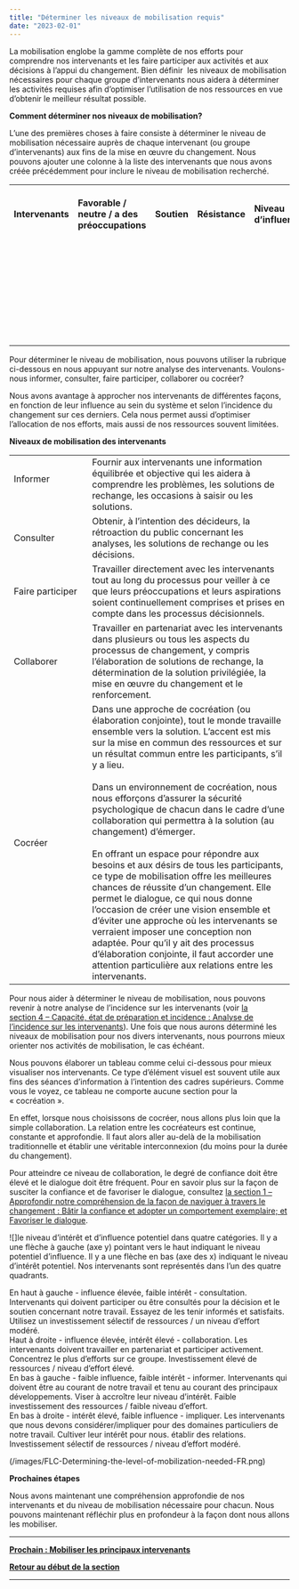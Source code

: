```yaml
---
title: "Déterminer les niveaux de mobilisation requis"
date: "2023-02-01"
---
```


La mobilisation englobe la gamme complète de nos efforts pour comprendre nos intervenants et les faire participer aux activités et aux décisions à l’appui du changement. Bien définir  les niveaux de mobilisation nécessaires pour chaque groupe d’intervenants nous aidera à déterminer les activités requises afin d’optimiser l’utilisation de nos ressources en vue d’obtenir le meilleur résultat possible.

**Comment déterminer nos niveaux de mobilisation?**

L’une des premières choses à faire consiste à déterminer le niveau de mobilisation nécessaire auprès de chaque intervenant (ou groupe d’intervenants) aux fins de la mise en œuvre du changement. Nous pouvons ajouter une colonne à la liste des intervenants que nous avons créée précédemment pour inclure le niveau de mobilisation recherché.

<table><tbody><tr><td><strong>Intervenants</strong></td><td><strong>Favorable / neutre / a des préoccupations</strong></td><td><strong>Soutien</strong></td><td><strong>Résistance</strong></td><td><strong>Niveau d’influence</strong></td><td><strong>Niveau d’intérêt</strong></td><td><strong>Mesures pour mobiliser les intervenants</strong></td><td><strong>Niveau de mobilisation recherché</strong></td></tr><tr><td><strong>&nbsp;</strong></td><td>&nbsp;</td><td>&nbsp;</td><td>&nbsp;</td><td>&nbsp;</td><td>&nbsp;</td><td>&nbsp;</td><td>&nbsp;</td></tr><tr><td><strong>&nbsp;</strong></td><td>&nbsp;</td><td>&nbsp;</td><td>&nbsp;</td><td>&nbsp;</td><td>&nbsp;</td><td>&nbsp;</td><td>&nbsp;</td></tr><tr><td><strong>&nbsp;</strong></td><td>&nbsp;</td><td>&nbsp;</td><td>&nbsp;</td><td>&nbsp;</td><td>&nbsp;</td><td>&nbsp;</td><td>&nbsp;</td></tr><tr><td><strong>&nbsp;</strong></td><td>&nbsp;</td><td>&nbsp;</td><td>&nbsp;</td><td>&nbsp;</td><td>&nbsp;</td><td>&nbsp;</td><td>&nbsp;</td></tr><tr><td><strong>&nbsp;</strong></td><td>&nbsp;</td><td>&nbsp;</td><td>&nbsp;</td><td>&nbsp;</td><td>&nbsp;</td><td>&nbsp;</td><td>&nbsp;</td></tr><tr><td><strong>&nbsp;</strong></td><td>&nbsp;</td><td>&nbsp;</td><td>&nbsp;</td><td>&nbsp;</td><td>&nbsp;</td><td>&nbsp;</td><td>&nbsp;</td></tr><tr><td><strong>&nbsp;</strong></td><td>&nbsp;</td><td>&nbsp;</td><td>&nbsp;</td><td>&nbsp;</td><td>&nbsp;</td><td>&nbsp;</td><td>&nbsp;</td></tr></tbody></table>

Pour déterminer le niveau de mobilisation, nous pouvons utiliser la rubrique ci-dessous en nous appuyant sur notre analyse des intervenants. Voulons-nous informer, consulter, faire participer, collaborer ou cocréer?

Nous avons avantage à approcher nos intervenants de différentes façons, en fonction de leur influence au sein du système et selon l’incidence du changement sur ces derniers. Cela nous permet aussi d’optimiser l’allocation de nos efforts, mais aussi de nos ressources souvent limitées.

**Niveaux de mobilisation des intervenants**

<table><tbody><tr><td>Informer&nbsp;&nbsp;&nbsp;&nbsp;&nbsp;&nbsp;&nbsp;&nbsp;&nbsp;&nbsp;&nbsp;&nbsp;&nbsp; &nbsp;&nbsp;&nbsp;&nbsp;&nbsp;&nbsp;&nbsp;&nbsp;&nbsp;&nbsp;&nbsp;&nbsp;&nbsp;&nbsp;&nbsp;</td><td>Fournir aux intervenants une information équilibrée et objective qui les aidera à comprendre les problèmes, les solutions de rechange, les occasions à saisir ou les solutions.</td></tr><tr><td>Consulter</td><td>Obtenir, à l’intention des décideurs, la rétroaction du public concernant les analyses, les solutions de rechange ou les décisions.</td></tr><tr><td>Faire participer</td><td>Travailler directement avec les intervenants tout au long du processus pour veiller à ce que leurs préoccupations et leurs aspirations soient continuellement comprises et prises en compte dans les processus décisionnels.</td></tr><tr><td>Collaborer</td><td>Travailler en partenariat avec les intervenants dans plusieurs ou tous les aspects du processus de changement, y compris l’élaboration de solutions de rechange, la détermination de la solution privilégiée, la mise en œuvre du changement et le renforcement.</td></tr><tr><td>Cocréer</td><td>Dans une approche de cocréation (ou élaboration conjointe), tout le monde travaille ensemble vers la solution. L’accent est mis sur la mise en commun des ressources et sur un résultat commun entre les participants, s’il y a lieu.<br><br>Dans un environnement de cocréation, nous nous efforçons d’assurer la sécurité psychologique de chacun dans le cadre d’une collaboration qui permettra à la solution (au changement) d’émerger.<br><br>En offrant un espace pour répondre aux besoins et aux désirs de tous les participants, ce type de mobilisation offre les meilleures chances de réussite d’un changement. Elle permet le dialogue, ce qui nous donne l’occasion de créer une vision ensemble et d’éviter une approche où les intervenants se verraient imposer une conception non adaptée. Pour qu’il y ait des processus d’élaboration conjointe, il faut accorder une attention particulière aux relations entre les intervenants.</td></tr></tbody></table>

Pour nous aider à déterminer le niveau de mobilisation, nous pouvons revenir à notre analyse de l’incidence sur les intervenants (voir [la section 4 – Capacité, état de préparation et incidence : Analyse de l’incidence sur les intervenants](/evaluation-de-lincidence-sur-les-intervenants/)). Une fois que nous aurons déterminé les niveaux de mobilisation pour nos divers intervenants, nous pourrons mieux orienter nos activités de mobilisation, le cas échéant.

Nous pouvons élaborer un tableau comme celui ci-dessous pour mieux visualiser nos intervenants. Ce type d’élément visuel est souvent utile aux fins des séances d’information à l’intention des cadres supérieurs. Comme vous le voyez, ce tableau ne comporte aucune section pour la « cocréation ».

En effet, lorsque nous choisissons de cocréer, nous allons plus loin que la simple collaboration. La relation entre les cocréateurs est continue, constante et approfondie. Il faut alors aller au-delà de la mobilisation traditionnelle et établir une véritable interconnexion (du moins pour la durée du changement).

Pour atteindre ce niveau de collaboration, le degré de confiance doit être élevé et le dialogue doit être fréquent. Pour en savoir plus sur la façon de susciter la confiance et de favoriser le dialogue, consultez [la section 1 – Approfondir notre compréhension de la façon de naviguer à travers le changement : Bâtir la confiance et adopter un comportement exemplaire; et Favoriser le dialogue](/batir-la-confiance-et-adopter-un-comportement-exemplaire/).

![]le niveau d’intérêt et d’influence potentiel dans quatre catégories. Il y a une flèche à gauche (axe y) pointant vers le haut indiquant le niveau potentiel d’influence. Il y a une flèche en bas (axe des x) indiquant le niveau d’intérêt potentiel. Nos intervenants sont représentés dans l’un des quatre quadrants.
<div></div>
En haut à gauche - influence élevée, faible intérêt - consultation. Intervenants qui doivent participer ou être consultés pour la décision et le soutien concernant notre travail. Essayez de les tenir informés et satisfaits. Utilisez un investissement sélectif de ressources / un niveau d’effort modéré.
<div></div>
Haut à droite - influence élevée, intérêt élevé - collaboration. Les intervenants doivent travailler en partenariat et participer activement. Concentrez le plus d’efforts sur ce groupe. Investissement élevé de ressources / niveau d’effort élevé.
<div></div>
En bas à gauche - faible influence, faible intérêt - informer. Intervenants qui doivent être au courant de notre travail et tenu au courant des principaux développements. Viser à accroître leur niveau d’intérêt. Faible investissement des ressources / faible niveau d’effort.
<div></div>
En bas à droite - intérêt élevé, faible influence - impliquer. Les intervenants que nous devons considérer/impliquer pour des domaines particuliers de notre travail. Cultiver leur intérêt pour nous. établir des relations. Investissement sélectif de ressources / niveau d’effort modéré.

(/images/FLC-Determining-the-level-of-mobilization-needed-FR.png)

**Prochaines étapes**

Nous avons maintenant une compréhension approfondie de nos intervenants et du niveau de mobilisation nécessaire pour chacun. Nous pouvons maintenant réfléchir plus en profondeur à la façon dont nous allons les mobiliser.

* * *

[****Prochain : Mobiliser les principaux intervenants****](/mobiliser-les-principaux-intervenants/)

[**Retour au début de la section**](/rallier-les-gens-au-changement/)

* * *
